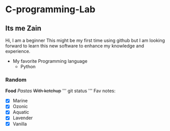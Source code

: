 # C-programming-Lab
## Its me Zain
Hi, I am a beginner
This might be my first time using github but I am looking forward to learn this new software to enhance my knowledge and experience.
* My favorite Programming language
  * Python
### Random
**Food**
 *Pastas* 
 ~~With ketchup~~
 '''
git status
 '''
 Fav notes: 
- [X] Marine
- [X] Ozonic
- [X] Aquatic
- [X] Lavender
- [X] Vanilla
